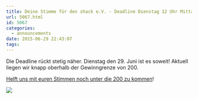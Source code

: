 ```yaml
---
title: Deine Stimme für den shack e.V. - Deadline Dienstag 12 Uhr Mittag
url: 5067.html
id: 5067
categories:
  - announcements
date: 2015-06-29 22:43:07
tags:
---
```


Die Deadline rückt stetig näher. Dienstag den 29\. Juni ist es soweit!
Aktuell liegen wir knapp oberhalb der Gewinngrenze von 200.

[Helft uns mit euren Stimmen noch unter die 200 zu kommen](https://verein.ing-diba.de/soziales/70327/shack-ev)!

![](http://www.cccs.de/data/shack-votes.png)
